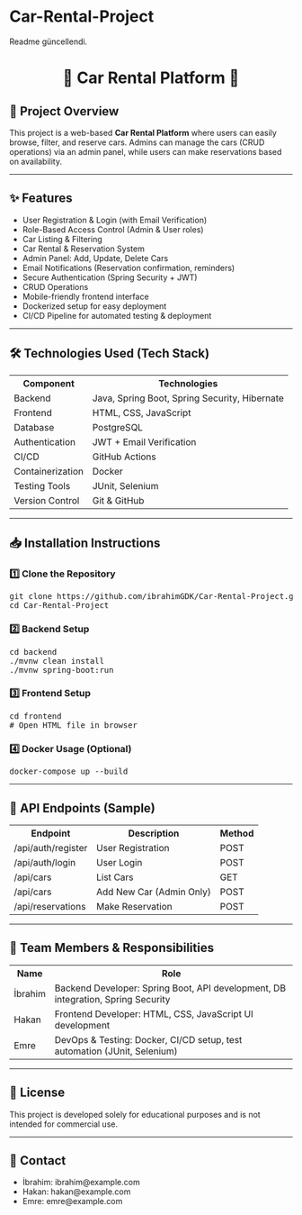 # Car-Rental-Project
Readme güncellendi.

<h1 style="text-align:center;">🚗 <b>Car Rental Platform</b> 🚗</h1>

<h2>📌 <b>Project Overview</b></h2>
<p>This project is a web-based <b>Car Rental Platform</b> where users can easily browse, filter, and reserve cars. Admins can manage the cars (CRUD operations) via an admin panel, while users can make reservations based on availability.</p>

<hr/>

<h2>✨ <b>Features</b></h2>
<ul>
  <li>User Registration & Login (with Email Verification)</li>
  <li>Role-Based Access Control (Admin & User roles)</li>
  <li>Car Listing & Filtering</li>
  <li>Car Rental & Reservation System</li>
  <li>Admin Panel: Add, Update, Delete Cars</li>
  <li>Email Notifications (Reservation confirmation, reminders)</li>
  <li>Secure Authentication (Spring Security + JWT)</li>
  <li>CRUD Operations</li>
  <li>Mobile-friendly frontend interface</li>
  <li>Dockerized setup for easy deployment</li>
  <li>CI/CD Pipeline for automated testing & deployment</li>
</ul>

<hr/>

<h2>🛠️ <b>Technologies Used (Tech Stack)</b></h2>

<table>
  <tr>
    <th>Component</th>
    <th>Technologies</th>
  </tr>
  <tr>
    <td>Backend</td>
    <td>Java, Spring Boot, Spring Security, Hibernate</td>
  </tr>
  <tr>
    <td>Frontend</td>
    <td>HTML, CSS, JavaScript</td>
  </tr>
  <tr>
    <td>Database</td>
    <td>PostgreSQL</td>
  </tr>
  <tr>
    <td>Authentication</td>
    <td>JWT + Email Verification</td>
  </tr>
  <tr>
    <td>CI/CD</td>
    <td>GitHub Actions</td>
  </tr>
  <tr>
    <td>Containerization</td>
    <td>Docker</td>
  </tr>
  <tr>
    <td>Testing Tools</td>
    <td>JUnit, Selenium</td>
  </tr>
  <tr>
    <td>Version Control</td>
    <td>Git & GitHub</td>
  </tr>
</table>

<hr/>

<h2>📥 <b>Installation Instructions</b></h2>

<h3>1️⃣ Clone the Repository</h3>
<pre>
git clone https://github.com/ibrahimGDK/Car-Rental-Project.git
cd Car-Rental-Project
</pre>

<h3>2️⃣ Backend Setup</h3>
<pre>
cd backend
./mvnw clean install
./mvnw spring-boot:run
</pre>

<h3>3️⃣ Frontend Setup</h3>
<pre>
cd frontend
# Open HTML file in browser
</pre>

<h3>4️⃣ Docker Usage (Optional)</h3>
<pre>
docker-compose up --build
</pre>

<hr/>

<h2>📡 <b>API Endpoints (Sample)</b></h2>

<table>
  <tr>
    <th>Endpoint</th>
    <th>Description</th>
    <th>Method</th>
  </tr>
  <tr>
    <td>/api/auth/register</td>
    <td>User Registration</td>
    <td>POST</td>
  </tr>
  <tr>
    <td>/api/auth/login</td>
    <td>User Login</td>
    <td>POST</td>
  </tr>
  <tr>
    <td>/api/cars</td>
    <td>List Cars</td>
    <td>GET</td>
  </tr>
  <tr>
    <td>/api/cars</td>
    <td>Add New Car (Admin Only)</td>
    <td>POST</td>
  </tr>
  <tr>
    <td>/api/reservations</td>
    <td>Make Reservation</td>
    <td>POST</td>
  </tr>
</table>

<hr/>

<h2>👥 <b>Team Members & Responsibilities</b></h2>

<table>
  <tr>
    <th>Name</th>
    <th>Role</th>
  </tr>
  <tr>
    <td>İbrahim</td>
    <td>Backend Developer: Spring Boot, API development, DB integration, Spring Security</td>
  </tr>
  <tr>
    <td>Hakan</td>
    <td>Frontend Developer: HTML, CSS, JavaScript UI development</td>
  </tr>
  <tr>
    <td>Emre</td>
    <td>DevOps & Testing: Docker, CI/CD setup, test automation (JUnit, Selenium)</td>
  </tr>
</table>

<hr/>

<h2>📝 <b>License</b></h2>
<p>This project is developed solely for educational purposes and is not intended for commercial use.</p>

<hr/>

<h2>📨 <b>Contact</b></h2>
<ul>
  <li>İbrahim: ibrahim@example.com</li>
  <li>Hakan: hakan@example.com</li>
  <li>Emre: emre@example.com</li>
</ul>

